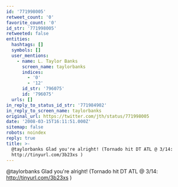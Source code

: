 ```yaml
---
id: '771998005'
retweet_count: '0'
favorite_count: '0'
id_str: '771998005'
retweeted: false
entities:
  hashtags: []
  symbols: []
  user_mentions:
    - name: L. Taylor Banks
      screen_name: taylorbanks
      indices:
        - '0'
        - '12'
      id_str: '796075'
      id: '796075'
  urls: []
in_reply_to_status_id_str: '771984902'
in_reply_to_screen_name: taylorbanks
original_url: https://twitter.com/jth/status/771998005
date: '2008-03-15T16:11:51.000Z'
sitemap: false
robots: noindex
reply: true
title: >-
  @taylorbanks Glad you're alright! (Tornado hit DT ATL @ 3/14:
  http://tinyurl.com/3b23xs )
---
```


@taylorbanks Glad you're alright! (Tornado hit DT ATL @ 3/14: http://tinyurl.com/3b23xs )
